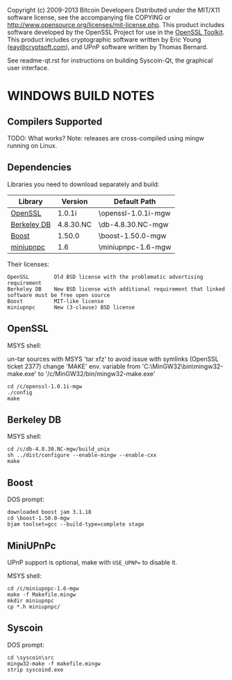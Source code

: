 Copyright (c) 2009-2013 Bitcoin Developers
Distributed under the MIT/X11 software license, see the accompanying
file COPYING or http://www.opensource.org/licenses/mit-license.php.
This product includes software developed by the OpenSSL Project for use in the [OpenSSL Toolkit](http://www.openssl.org/). This product includes
cryptographic software written by Eric Young ([eay@cryptsoft.com](mailto:eay@cryptsoft.com)), and UPnP software written by Thomas Bernard.


See readme-qt.rst for instructions on building Syscoin-Qt, the
graphical user interface.

WINDOWS BUILD NOTES
===================

Compilers Supported
-------------------
TODO: What works?
Note: releases are cross-compiled using mingw running on Linux.



Dependencies
------------
Libraries you need to download separately and build:


Library | Version | Default Path
--------|--------------|----------
[OpenSSL](http://www.openssl.org/source/) | 1.0.1i | \openssl-1.0.1i-mgw 
[Berkeley DB](http://www.oracle.com/technetwork/database/database-technologies/berkeleydb/overview/index.html) | 4.8.30.NC | \db-4.8.30.NC-mgw
[Boost](http://www.boost.org/users/download/) | 1.50.0 | \boost-1.50.0-mgw  
[miniupnpc](http://miniupnp.tuxfamily.org/files/) | 1.6 | \miniupnpc-1.6-mgw


Their licenses:

	OpenSSL        Old BSD license with the problematic advertising requirement
	Berkeley DB    New BSD license with additional requirement that linked software must be free open source
	Boost          MIT-like license
	miniupnpc      New (3-clause) BSD license


OpenSSL
-------
MSYS shell:

un-tar sources with MSYS 'tar xfz' to avoid issue with symlinks (OpenSSL ticket 2377)
change 'MAKE' env. variable from 'C:\MinGW32\bin\mingw32-make.exe' to '/c/MinGW32/bin/mingw32-make.exe'

	cd /c/openssl-1.0.1i-mgw
	./config
	make

Berkeley DB
-----------
MSYS shell:

	cd /c/db-4.8.30.NC-mgw/build_unix
	sh ../dist/configure --enable-mingw --enable-cxx
	make

Boost
-----
DOS prompt:

	downloaded boost jam 3.1.18
	cd \boost-1.50.0-mgw
	bjam toolset=gcc --build-type=complete stage

MiniUPnPc
---------
UPnP support is optional, make with `USE_UPNP=` to disable it.

MSYS shell:

	cd /c/miniupnpc-1.6-mgw
	make -f Makefile.mingw
	mkdir miniupnpc
	cp *.h miniupnpc/

Syscoin
-------
DOS prompt:

	cd \syscoin\src
	mingw32-make -f makefile.mingw
	strip syscoind.exe
